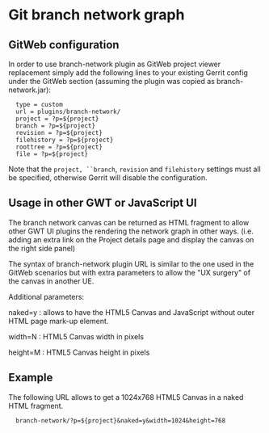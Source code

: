 Git branch network graph
========================

GitWeb configuration
--------------------

In order to use branch-network plugin as GitWeb project viewer replacement
simply add the following lines to your existing Gerrit config under the
GitWeb section (assuming the plugin was copied as branch-network.jar):

```
  type = custom
  url = plugins/branch-network/
  project = ?p=${project}
  branch = ?p=${project}
  revision = ?p=${project}
  filehistory = ?p=${project}
  roottree = ?p=${project}
  file = ?p=${project}
```

Note that the `project, ``branch`, `revision` and `filehistory` settings
must all be specified, otherwise Gerrit will disable the configuration.

Usage in other GWT or JavaScript UI
-----------------------------------

The branch network canvas can be returned as HTML fragment to allow other
GWT UI plugins the rendering the network graph in other ways.
(i.e. adding an extra link on the Project details page and display the
canvas on the right side panel)

The syntax of branch-network plugin URL is similar to the one used in
the GitWeb scenarios but with extra parameters to allow the "UX surgery"
of the canvas in another UE.

Additional parameters:

naked=y
:	allows to have the HTML5 Canvas and JavaScript without outer HTML page mark-up
	element.

width=N
:	HTML5 Canvas width in pixels

height=M
:	HTML5 Canvas height in pixels

Example
-------

The following URL allows to get a 1024x768 HTML5 Canvas in a naked HTML fragment.

```
  branch-network/?p=${project}&naked=y&width=1024&height=768
```

